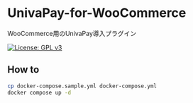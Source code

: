 # UnivaPay-for-WooCommerce

WooCommerce用のUnivaPay導入プラグイン

[![License: GPL v3](https://img.shields.io/badge/License-GPLv3-blue.svg)](https://www.gnu.org/licenses/gpl-3.0)

## How to

```sh
cp docker-compose.sample.yml docker-compose.yml
docker compose up -d
```
